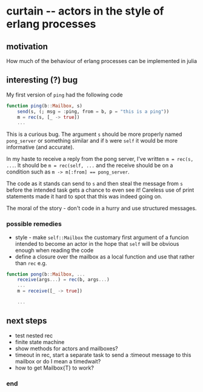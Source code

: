 # curtain -- actors in the style of erlang processes


## motivation

How much of the behaviour of erlang processes can be implemented in julia

## interesting (?) bug

My first version of `ping` had the following code

```julia
function ping(b::Mailbox, s)
    send(s, (; msg = :ping, from = b, p = "this is a ping"))
    m = rec(s, [_ -> true])
    ...
```

This is a curious bug. The argument `s` should be more properly named `pong_server` or something similar and if `b` were `self` it would be more informative (and accurate).

In my haste to receive a reply from the pong server, I've written `m = rec(s, ...`. It should be `m = rec(self, ...` and the receive should be on a condition such as `m -> m[:from] == pong_server`.

The code as it stands can send to `s` and then steal the message from `s` before the intended task gets a chance to even see it! Careless use of print statements made it hard to spot that this was indeed going on.

The moral of the story - don't code in a hurry and use structured messages.

### possible remedies

 - style - make `self::Mailbox` the customary first argument of a funcion intended to become an actor in the hope that `self` will be obvious enough when reading the code
 - define a closure over the mailbox as a local function and use that rather than `rec` e.g.

```julia
function pong(b::Mailbox, ...
    receive(args...) = rec(b, args...)
    ...
    m = receive([_ -> true])

    ...
```

## next steps

 - test nested rec
 - finite state machine
 - show methods for actors and mailboxes?
 - timeout in rec, start a separate task to send a :timeout message to this mailbox or do I mean a timedwait?
 - how to get Mailbox{T} to work?


### end

